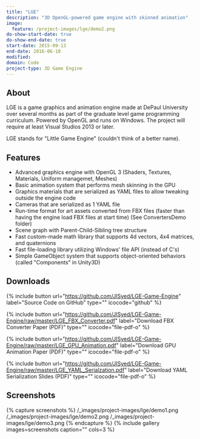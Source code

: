 ```yaml
---
title: "LGE"
description: "3D OpenGL-powered game engine with skinned animation"
image:
  feature: /project-images/lge/demo2.png
do-show-start-date: true
do-show-end-date: true
start-date: 2015-09-13
end-date: 2016-06-10
modified:
domain: Code
project-type: 3D Game Engine
---
```


## About

LGE is a game graphics and animation engine made at DePaul University over several months as part of the graduate level game programming curriculum. Powered by OpenGL and runs on Windows. The project will require at least Visual Studios 2013 or later.

LGE stands for "Little Game Engine" (couldn't think of a better name).


## Features

 - Advanced graphics engine with OpenGL 3 (Shaders, Textures, Materials, Uniform managemet, Meshes)
 - Basic animation system that performs mesh skinning in the GPU
 - Graphics materials that are serialized as YAML files to allow tweaking outside the engine code
 - Cameras that are serialized as 1 YAML file
 - Run-time format for art assets converted from FBX files (faster than having the engine load FBX files at start time) (See ConvertersDemo folder)
 - Scene graph with Parent-Child-Sibling tree structure
 - Fast custom-made math library that supports 4d vectors, 4x4 matrices, and quaternions
 - Fast file-loading library utilizing Windows' file API (instead of C's)
 - Simple GameObject system that supports object-oriented behaviors (called "Components" in Unity3D)


## Downloads

{% include button url="https://github.com/JISyed/LGE-Game-Engine" label="Source Code on GitHub" type="" icocode="github" %}

{% include button url="https://github.com/JISyed/LGE-Game-Engine/raw/master/LGE_FBX_Converter.pdf" label="Download FBX Converter Paper (PDF)" type="" icocode="file-pdf-o" %}

{% include button url="https://github.com/JISyed/LGE-Game-Engine/raw/master/LGE_GPU_Animation.pdf" label="Download GPU Animation Paper (PDF)" type="" icocode="file-pdf-o" %}

{% include button url="https://github.com/JISyed/LGE-Game-Engine/raw/master/LGE_YAML_Serialzation.pdf" label="Download YAML Serialization Slides (PDF)" type="" icocode="file-pdf-o" %}


## Screenshots

{% capture screenshots %}
	/_images/project-images/lge/demo1.png
    /_images/project-images/lge/demo2.png
    /_images/project-images/lge/demo3.png
{% endcapture %}
{% include gallery images=screenshots caption="" cols=3 %}
